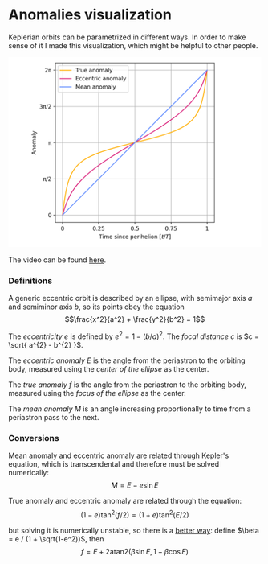# Anomalies visualization

Keplerian orbits can be parametrized in different ways. 
In order to make sense of it I made this visualization, which might be helpful 
to other people.

![Angles as a function of time](anomalies.png)

The video can be found [here](https://www.youtube.com/watch?v=OHl-aCvp6jQ).

### Definitions

A generic eccentric orbit is described by an ellipse, with semimajor axis $a$ and semiminor axis $b$, so its points obey the equation
$$\frac{x^2}{a^2} + \frac{y^2}{b^2} = 1$$

The *eccentricity* $e$ is defined by $e^2 = 1- ( b / a)^2$.
The *focal distance* $c$ is $c = \sqrt{ a^{2} - b^{2} }$.

The *eccentric anomaly* $E$ is the angle from the periastron to the orbiting body, measured using the *center of the ellipse* as the center.

The *true anomaly* $f$ is the angle from the periastron to the orbiting body, measured using the *focus of the ellipse* as the center.

The *mean anomaly* $M$ is an angle increasing proportionally to time from a periastron pass to the next.

### Conversions

Mean anomaly and eccentric anomaly are related through Kepler's equation, which is transcendental and therefore must be solved numerically:
$$M = E - e \sin E$$

True anomaly and eccentric anomaly are related through the equation:
$$(1 - e) \tan^2(f/2) = (1+e) \tan^2(E/2)$$

but solving it is numerically unstable, so there is a [better way](https://ui.adsabs.harvard.edu/abs/1973CeMec...7..388B/abstract):
define $\beta = e / (1 + \sqrt(1-e^2))$, then
$$f = E + 2 \text{atan2}(\beta \sin E, 1 - \beta \cos E)$$